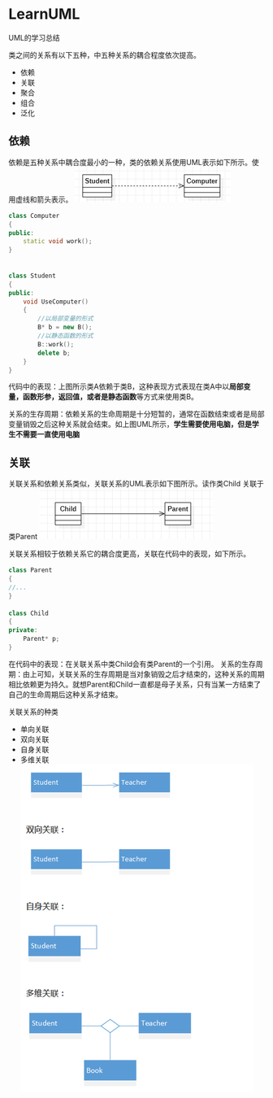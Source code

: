 # LearnUML
UML的学习总结

类之间的关系有以下五种，中五种关系的耦合程度依次提高。
- 依赖
- 关联
- 聚合
- 组合
- 泛化


## 依赖
依赖是五种关系中耦合度最小的一种，类的依赖关系使用UML表示如下所示。使用虚线和箭头表示。
![](./pic/cp1_dependency.png)

```C++
class Computer 
{
public:
	static void work();
}


class Student
{
public:
	void UseComputer()
	{
		//以局部变量的形式
		B* b = new B();
		//以静态函数的形式
		B::work();
		delete b;
	}
}
```

代码中的表现：上图所示类A依赖于类B，这种表现方式表现在类A中以**局部变量，函数形参，返回值，或者是静态函数**等方式来使用类B。

关系的生存周期：依赖关系的生命周期是十分短暂的，通常在函数结束或者是局部变量销毁之后这种关系就会结束。如上图UML所示，**学生需要使用电脑，但是学生不需要一直使用电脑**



## 关联
关联关系和依赖关系类似，关联关系的UML表示如下图所示。读作类Child 关联于类Parent
![](./pic/cp1_association.png)

关联关系相较于依赖关系它的耦合度更高，关联在代码中的表现，如下所示。
```C++
class Parent
{
//...
}

class Child
{
private:
	Parent* p;
}

```
在代码中的表现：在关联关系中类Child会有类Parent的一个引用。
关系的生存周期：由上可知，关联关系的生存周期是当对象销毁之后才结束的，这种关系的周期相比依赖更为持久。就想Parent和Child一直都是母子关系，只有当某一方结束了自己的生命周期后这种关系才结束。

关联关系的种类
- 单向关联
- 双向关联
- 自身关联
- 多维关联
![](./pic/cp1_associationType.png)















